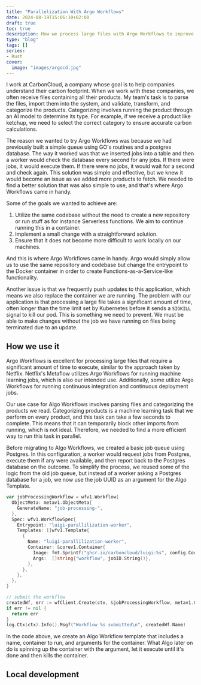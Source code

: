 ```yaml
---
title: "Parallelization With Argo Workflows"
date: 2024-08-19T15:06:10+02:00
draft: true
toc: true
description: How we process large files with Argo Workflows to improve parallelization
type: "blog"
tags: []
series:
- Rust
cover:
  image: "images/argocd.jpg"
---
```

I work at CarbonCloud, a company whose goal is to help companies understand their carbon footprint. When we work with these companies, we often receive files containing all their products. My team's task is to parse the files, import them into the system, and validate, transform, and categorize the products. Categorizing involves running the product through an AI model to determine its type. For example, if we receive a product like ketchup, we need to select the correct category to ensure accurate carbon calculations.

The reason we wanted to try Argo Workflows was because we had previously built a simple queue using GO's routines and a postgres database. The way it worked was that we inserted jobs into a table and then a worker would check the database every second for any jobs. If there were jobs, it would execute them. If there were no jobs, it would wait for a second and check again. This solution was simple and effective, but we knew it would become an issue as we added more products to fetch. We needed to find a better solution that was also simple to use, and that's where Argo Workflows came in handy.

Some of the goals we wanted to achieve are:
1. Utilize the same codebase without the need to create a new repository or run stuff as for instance Serverless functions. We aim to continue running this in a container.
2. Implement a small change with a straightforward solution.
3. Ensure that it does not become more difficult to work locally on our machines.

And this is where Argo Workflows came in handy. Argo would simply allow us to use the same repository and codebase but change the entrypoint to the Docker container in order to create Functions-as-a-Service-like functionality.

Another issue is that we frequently push updates to this application, which means we also replace the container we are running. The problem with our application is that processing a large file takes a significant amount of time, often longer than the time limit set by Kubernetes before it sends a `SIGKILL` signal to kill our pod. This is something we need to prevent. We must be able to make changes without the job we have running on files being terminated due to an update.

## How we use it

Argo Workflows is excellent for processing large files that require a significant amount of time to execute, similar to the approach taken by Netflix. Netflix's Metaflow utilizes Argo Workflows for running machine learning jobs, which is also our intended use. Additionally, some utilize Argo Workflows for running continuous integration and continuous deployment jobs.

Our use case for Algo Workflows involves parsing files and categorizing the products we read. Categorizing products is a machine learning task that we perform on every product, and this task can take a few seconds to complete. This means that it can temporarily block other imports from running, which is not ideal. Therefore, we needed to find a more efficient way to run this task in parallel.

Before migrating to Algo Workflows, we created a basic job queue using Postgres. In this configuration, a worker would request jobs from Postgres, execute them if any were available, and then report back to the Postgres database on the outcome. To simplify the process, we reused some of the logic from the old job queue, but instead of a worker asking a Postgres database for a job, we now use the job UUID as an argument for the Algo Template.

```go
var jobProcessingWorkflow = wfv1.Workflow{
  ObjectMeta: metav1.ObjectMeta{
    GenerateName: "job-processing-",
  },
  Spec: wfv1.WorkflowSpec{
    Entrypoint: "luigi-parallilization-worker",
    Templates: []wfv1.Template{
      {
        Name: "luigi-parallilization-worker",
        Container: &corev1.Container{
          Image: fmt.Sprintf("ghcr.io/carboncloud/luigi:%s", config.ContainerImageBuildSHA),
          Args:  []string{"workflow", jobID.String()},
        },
      },
    },
  },
}

// submit the workflow
createdWf, err := wfClient.Create(ctx, &jobProcessingWorkflow, metav1.CreateOptions{})
if err != nil {
  return err
}
log.Ctx(ctx).Info().Msgf("Workflow %s submitted\n", createdWf.Name)
```

In the code above, we create an Algo Workflow template that includes a name, container to run, and arguments for the container. What Algo later on do is spinning up the container with the argument, let it execute until it's done and then kills the container. 

## Local development

